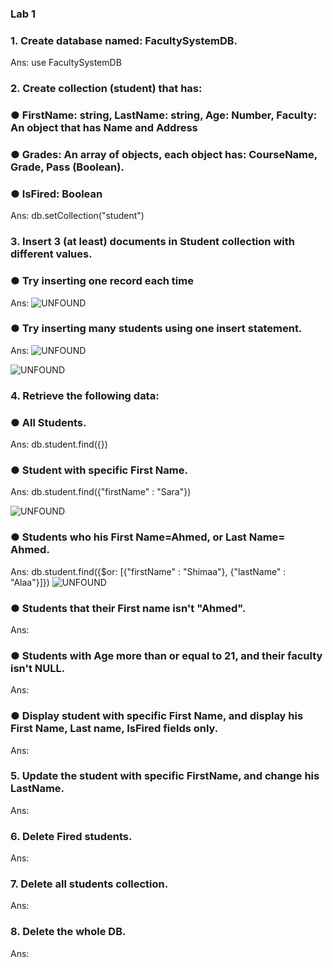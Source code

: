 ### Lab 1

### 1. Create database named: FacultySystemDB.

Ans: use FacultySystemDB

### 2. Create collection (student) that has:
### ● FirstName: string, LastName: string, Age: Number, Faculty: An object that	has Name and Address
### ● Grades: An array of objects, each object has: CourseName, Grade, Pass (Boolean).
### ● IsFired: Boolean

Ans: db.setCollection("student")

### 3. Insert 3 (at least) documents in Student collection with different values.
### ● Try inserting one record each time

Ans: ![UNFOUND](https://github.com/sara-aref/MongoDB/assets/147546807/6d086ba3-19dd-4f8f-85d4-204664f2ba1d)


### ● Try inserting many students using one insert statement.

Ans: ![UNFOUND](https://github.com/sara-aref/MongoDB/assets/147546807/ecb186ba-bd75-4648-9b05-079ac3461106)

![UNFOUND](https://github.com/sara-aref/MongoDB/assets/147546807/0f10a043-5e20-4e96-beb5-fa1cf1e5af5c)

### 4. Retrieve the following data:
### ● All Students.

Ans: db.student.find({})

### ● Student with specific First Name.

Ans: db.student.find({"firstName" : "Sara"})

![UNFOUND](https://github.com/sara-aref/MongoDB/assets/147546807/fdb0239a-0717-473c-90e8-60f711a125ac)

### ● Students who his First Name=Ahmed, or Last Name= Ahmed.

Ans: db.student.find({$or: [{"firstName" : "Shimaa"}, {"lastName" : "Alaa"}]})
![UNFOUND](https://github.com/sara-aref/MongoDB/assets/147546807/8ab92a07-3717-4c4e-a46d-489d704943bf)

### ● Students that their First name isn't "Ahmed".

Ans: 

### ● Students with Age more than or equal to 21, and their faculty isn't NULL.

Ans:

### ● Display student with specific First Name, and display his First Name, Last name, IsFired fields only.

Ans:

### 5. Update the student with specific FirstName, and change his LastName.

Ans:

### 6. Delete Fired students.

Ans:

### 7. Delete all students collection.

Ans:

### 8. Delete the whole DB.

Ans:
